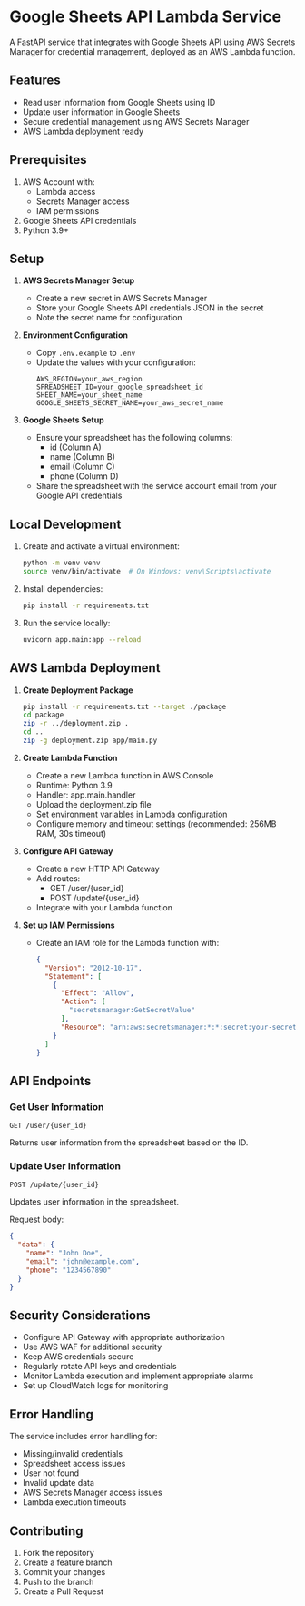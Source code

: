# Google Sheets API Lambda Service

A FastAPI service that integrates with Google Sheets API using AWS Secrets Manager for credential management, deployed as an AWS Lambda function.

## Features

- Read user information from Google Sheets using ID
- Update user information in Google Sheets
- Secure credential management using AWS Secrets Manager
- AWS Lambda deployment ready

## Prerequisites

1. AWS Account with:
   - Lambda access
   - Secrets Manager access
   - IAM permissions
2. Google Sheets API credentials
3. Python 3.9+

## Setup

1. **AWS Secrets Manager Setup**
   - Create a new secret in AWS Secrets Manager
   - Store your Google Sheets API credentials JSON in the secret
   - Note the secret name for configuration

2. **Environment Configuration**
   - Copy `.env.example` to `.env`
   - Update the values with your configuration:
     ```
     AWS_REGION=your_aws_region
     SPREADSHEET_ID=your_google_spreadsheet_id
     SHEET_NAME=your_sheet_name
     GOOGLE_SHEETS_SECRET_NAME=your_aws_secret_name
     ```

3. **Google Sheets Setup**
   - Ensure your spreadsheet has the following columns:
     - id (Column A)
     - name (Column B)
     - email (Column C)
     - phone (Column D)
   - Share the spreadsheet with the service account email from your Google API credentials

## Local Development

1. Create and activate a virtual environment:
   ```bash
   python -m venv venv
   source venv/bin/activate  # On Windows: venv\Scripts\activate
   ```

2. Install dependencies:
   ```bash
   pip install -r requirements.txt
   ```

3. Run the service locally:
   ```bash
   uvicorn app.main:app --reload
   ```

## AWS Lambda Deployment

1. **Create Deployment Package**
   ```bash
   pip install -r requirements.txt --target ./package
   cd package
   zip -r ../deployment.zip .
   cd ..
   zip -g deployment.zip app/main.py
   ```

2. **Create Lambda Function**
   - Create a new Lambda function in AWS Console
   - Runtime: Python 3.9
   - Handler: app.main.handler
   - Upload the deployment.zip file
   - Set environment variables in Lambda configuration
   - Configure memory and timeout settings (recommended: 256MB RAM, 30s timeout)

3. **Configure API Gateway**
   - Create a new HTTP API Gateway
   - Add routes:
     - GET /user/{user_id}
     - POST /update/{user_id}
   - Integrate with your Lambda function

4. **Set up IAM Permissions**
   - Create an IAM role for the Lambda function with:
     ```json
     {
       "Version": "2012-10-17",
       "Statement": [
         {
           "Effect": "Allow",
           "Action": [
             "secretsmanager:GetSecretValue"
           ],
           "Resource": "arn:aws:secretsmanager:*:*:secret:your-secret-name*"
         }
       ]
     }
     ```

## API Endpoints

### Get User Information
```http
GET /user/{user_id}
```
Returns user information from the spreadsheet based on the ID.

### Update User Information
```http
POST /update/{user_id}
```
Updates user information in the spreadsheet.

Request body:
```json
{
  "data": {
    "name": "John Doe",
    "email": "john@example.com",
    "phone": "1234567890"
  }
}
```

## Security Considerations

- Configure API Gateway with appropriate authorization
- Use AWS WAF for additional security
- Keep AWS credentials secure
- Regularly rotate API keys and credentials
- Monitor Lambda execution and implement appropriate alarms
- Set up CloudWatch logs for monitoring

## Error Handling

The service includes error handling for:
- Missing/invalid credentials
- Spreadsheet access issues
- User not found
- Invalid update data
- AWS Secrets Manager access issues
- Lambda execution timeouts

## Contributing

1. Fork the repository
2. Create a feature branch
3. Commit your changes
4. Push to the branch
5. Create a Pull Request
